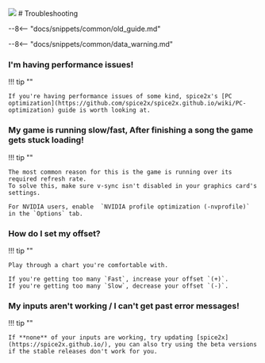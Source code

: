 <img class="header-logo" src="/img/konami/iidx/24_sinobuz/logo.webp">
# Troubleshooting

--8<-- "docs/snippets/common/old_guide.md"

--8<-- "docs/snippets/common/data_warning.md"

### I'm having performance issues!

!!! tip ""

    If you're having performance issues of some kind, spice2x's [PC optimization](https://github.com/spice2x/spice2x.github.io/wiki/PC-optimization) guide is worth looking at.

### My game is running slow/fast, After finishing a song the game gets stuck loading!

!!! tip ""

    The most common reason for this is the game is running over its required refresh rate.  
    To solve this, make sure v-sync isn't disabled in your graphics card's settings.

    For NVIDIA users, enable  `NVIDIA profile optimization (-nvprofile)` in the `Options` tab. 

### How do I set my offset?

!!! tip ""

    Play through a chart you're comfortable with.

    If you're getting too many `Fast`, increase your offset `(+)`.   
    If you're getting too many `Slow`, decrease your offset `(-)`.

### My inputs aren't working / I can't get past error messages!

!!! tip ""

    If **none** of your inputs are working, try updating [spice2x](https://spice2x.github.io/), you can also try using the beta versions if the stable releases don't work for you.